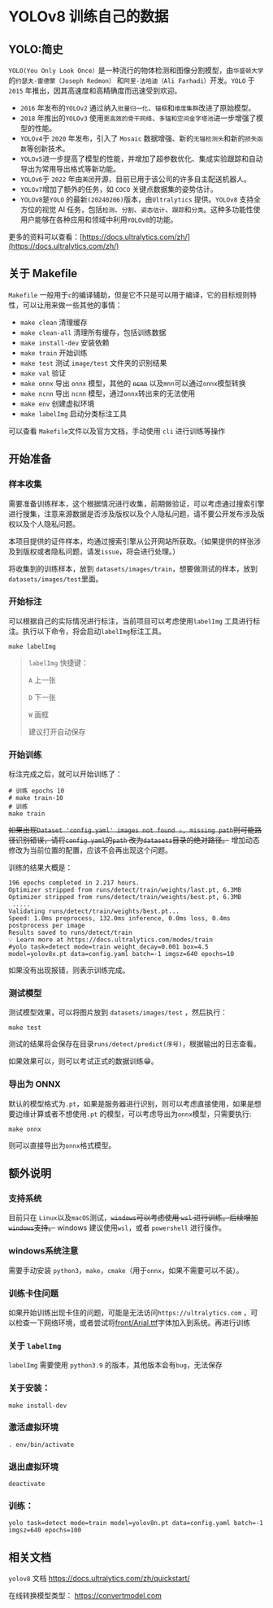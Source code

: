 # YOLOv8 训练自己的数据

## YOLO:简史

`YOLO(You Only Look Once）`是一种流行的物体检测和图像分割模型，由`华盛顿大学`的`约瑟夫-雷德蒙（Joseph Redmon）`
和`阿里-法哈迪（Ali Farhadi）`开发。`YOLO` 于 `2015` 年推出，因其高速度和高精确度而迅速受到欢迎。

- `2016` 年发布的`YOLOv2` 通过纳入`批量归一化`、`锚框`和`维度集群`改进了原始模型。
- `2018` 年推出的`YOLOv3` 使用`更高效的骨干网络`、`多锚和空间金字塔池`进一步增强了模型的性能。
- `YOLOv4`于 `2020` 年发布，引入了 `Mosaic` 数据增强、新的`无锚检测头`和新的`损失函数`等创新技术。
- `YOLOv5`进一步提高了模型的性能，并增加了超参数优化、集成实验跟踪和自动导出为常用导出格式等新功能。
- `YOLOv6`于 `2022` 年由`美团`开源，目前已用于该公司的许多自主配送机器人。
- `YOLOv7`增加了额外的任务，如 `COCO` 关键点数据集的姿势估计。
- `YOLOv8`是`YOLO` 的最新`(20240206)`版本，由`Ultralytics` 提供。`YOLOv8` 支持全方位的视觉 AI
  任务，包括`检测`、`分割`、`姿态估计`、`跟踪`和`分类`。这种多功能性使用户能够在各种应用和领域中利用`YOLOv8`的功能。

更多的资料可以查看：[https://docs.ultralytics.com/zh/](https://docs.ultralytics.com/zh/)

## 关于 Makefile

`Makefile` 一般用于`c`的编译辅助，但是它不只是可以用于编译，它的目标规则特性，可以让用来做一些其他的事情：

- `make clean` 清理缓存
- `make clean-all` 清理所有缓存，包括训练数据
- `make install-dev` 安装依赖
- `make train` 开始训练
- `make test` 测试 `image/test` 文件夹的识别结果
- `make val` 验证
- `make onnx` 导出 `onnx` 模型，其他的 ~~`ncnn`~~ 以及`mnn`可以通过`onnx`模型转换
- `make ncnn` 导出 `ncnn` 模型，通过`onnx`转出来的无法使用
- `make env` 创建虚拟环境
- `make labelImg` 启动分类标注工具

可以查看 `Makefile`文件以及官方文档，手动使用 `cli` 进行训练等操作

## 开始准备

### 样本收集

需要准备训练样本，这个根据情况进行收集，前期做验证，可以考虑通过搜索引擎进行搜集，注意来源数据是否涉及版权以及个人隐私问题，请不要公开发布涉及版权以及个人隐私问题。

本项目提供的证件样本，均通过搜索引擎从公开网站所获取。（如果提供的样张涉及到版权或者隐私问题，请发`issue`，将会进行处理。）

将收集到的训练样本，放到 `datasets/images/train`，想要做测试的样本，放到`datasets/images/test`里面。

### 开始标注

可以根据自己的实际情况进行标注，当前项目可以考虑使用`labelImg` 工具进行标注。执行以下命令，将会启动`labelImg`标注工具。

```shell
make labelImg
```

> `labelImg` 快捷键：
>
> `A` 上一张
>
> `D` 下一张
>
> `W` 画框
>
> 建议打开自动保存
>

### 开始训练

标注完成之后，就可以开始训练了：

```shell
# 训练 epochs 10 
# make train-10
# 训练
make train
```

~~如果出现`Dataset 'config.yaml' images not found ⚠️, missing path`则可能路径识别错误，请将`config.yaml`的`path`
改为`datasets`目录的绝对路径。~~ 增加动态修改为当前位置的配置，应该不会再出现这个问题。

训练的结果大概是：

``` 
196 epochs completed in 2.217 hours.
Optimizer stripped from runs/detect/train/weights/last.pt, 6.3MB
Optimizer stripped from runs/detect/train/weights/best.pt, 6.3MB
 ..... 
Validating runs/detect/train/weights/best.pt...
Speed: 1.0ms preprocess, 132.0ms inference, 0.0ms loss, 0.4ms postprocess per image
Results saved to runs/detect/train
💡 Learn more at https://docs.ultralytics.com/modes/train
#yolo task=detect mode=train weight_decay=0.001 box=4.5 model=yolov8x.pt data=config.yaml batch=-1 imgsz=640 epochs=10
```

如果没有出现报错，则表示训练完成。

### 测试模型

测试模型效果，可以将图片放到 `datasets/images/test` ，然后执行：

```shell
make test
```

测试的结果将会保存在目录`runs/detect/predict(序号)`，根据输出的日志查看。

如果效果可以，则可以考试正式的数据训练😁。

### 导出为 ONNX

默认的模型格式为`.pt`，如果是服务器进行识别，则可以考虑直接使用，如果是想要边缘计算或者不想使用`.pt`
的模型，可以考虑导出为`onnx`模型，只需要执行:

```shell
make onnx
```

则可以直接导出为`onnx`格式模型。

## 额外说明

### 支持系统

目前只在 `Linux`以及`macOS`测试，~~`windows`可以考虑使用 `wsl` 进行训练。后续增加`windows`支持。~~ windows 建议使用`wsl`，或者 `powershell` 进行操作。

### windows系统注意

需要手动安装 `python3`，`make`，`cmake`（用于`onnx`，如果不需要可以不装）。

### 训练卡住问题

如果开始训练出现卡住的问题，可能是无法访问`https://ultralytics.com`
，可以检查一下网络环境，或者尝试将[front/Arial.ttf](front%2FArial.ttf)字体加入到系统。再进行训练

### 关于 `labelImg`

`labelImg` 需要使用 `python3.9` 的版本，其他版本会有`bug`，无法保存

### 关于安装：

```shell
make install-dev
```

### 激活虚拟环境

```shell
. env/bin/activate
```

### 退出虚拟环境

```shell
deactivate
```

### 训练：

```shell
yolo task=detect mode=train model=yolov8n.pt data=config.yaml batch=-1 imgsz=640 epochs=100
```

## 相关文档

`yolov8` 文档
https://docs.ultralytics.com/zh/quickstart/

在线转换模型类型：
https://convertmodel.com
